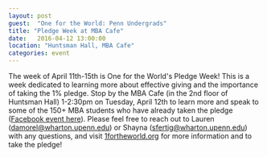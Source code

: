 ```yaml
---
layout: post
guest:  "One for the World: Penn Undergrads"
title: "Pledge Week at MBA Cafe"
date:   2016-04-12 13:00:00
location: "Huntsman Hall, MBA Cafe"
categories: event
---
```




The week of April 11th-15th is One for the World's Pledge Week! This is a week dedicated to learning more about effective giving and the importance of taking the 1% pledge. Stop by the MBA Cafe (in the 2nd floor of Huntsman Hall) 1-2:30pm on Tuesday, April 12th to learn more and speak to some of the 150+ MBA students who have already taken the pledge ([Facebook event here](https://www.facebook.com/events/1586674704978985/)). Please feel free to reach out to Lauren (damorel@wharton.upenn.edu) or Shayna (sfertig@wharton.upenn.edu) with any questions, and visit [1fortheworld.org](www.1fortheworld.org) for more information and to take the pledge!
